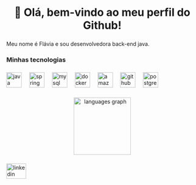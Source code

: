 <h1 align="center">👋 Olá, bem-vindo ao meu perfil do Github!</h1>

  ###
  
  <p align="left">Meu nome é Flávia e sou desenvolvedora back-end java.</p>
  
  ###
  
  <h3 align="left">Minhas tecnologias</h3>
  
  ###
  
  <div align="left">
    <img src="https://skillicons.dev/icons?i=java" height="40" alt="java logo"  />
    <img width="12" />
    <img src="https://skillicons.dev/icons?i=spring" height="40" alt="spring logo"  />
    <img width="12" />
    <img src="https://skillicons.dev/icons?i=mysql" height="40" alt="mysql logo"  />
    <img width="12" />
    <img src="https://skillicons.dev/icons?i=docker" height="40" alt="docker logo"  />
    <img width="12" />
    <img src="https://skillicons.dev/icons?i=aws" height="40" alt="amazonwebservices logo"  />
    <img width="12" />
    <img src="https://skillicons.dev/icons?i=github" height="40" alt="github logo"  />
    <img width="12" />
    <img src="https://cdn.jsdelivr.net/gh/devicons/devicon/icons/postgresql/postgresql-original.svg" height="40" alt="postgresql logo"  />
  </div>

###

<div align="center">
  <img src="https://github-readme-stats.vercel.app/api/top-langs?username=FlaviaTorresDev&locale=en&hide_title=false&layout=compact&card_width=320&langs_count=5&theme=vision-friendly-dark&hide_border=false&order=2&custom_title=Minhas%20linguagens" height="150" alt="languages graph"  />

</div>

###

<div align="left">
  <img src="https://raw.githubusercontent.com/maurodesouza/profile-readme-generator/master/src/assets/icons/social/linkedin/default.svg" width="52" height="40" alt="linkedin logo"  />
</div>

###
